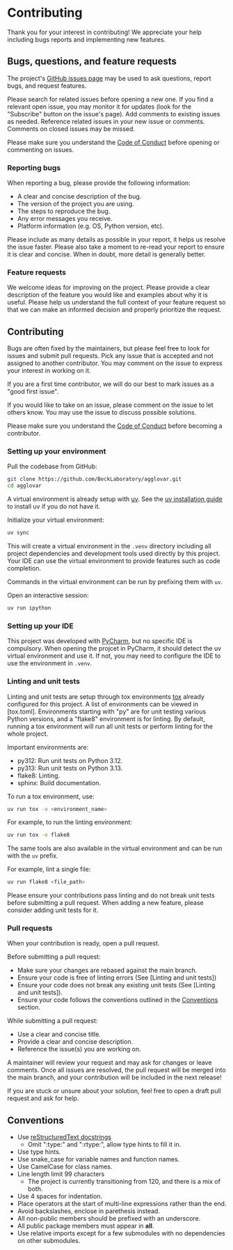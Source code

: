# Contributing

Thank you for your interest in contributing! We appreciate your help including bugs reports and implementing new
features.

## Bugs, questions, and feature requests

The project's [GitHub issues page](https://github.com/BeckLaboratory/agglovar/issues) may be used to ask questions,
report bugs, and request features.

Please search for related issues before opening a new one. If you find a relevant open issue, you may monitor it for
updates (look for the "Subscribe" button on the issue's page). Add comments to existing issues as needed. Reference
related issues in your new issue or comments. Comments on closed issues may be missed.

Please make sure you understand the [Code of Conduct](CODE_OF_CONDUCT.md) before opening or commenting on issues.

### Reporting bugs

When reporting a bug, please provide the following information:
* A clear and concise description of the bug.
* The version of the project you are using.
* The steps to reproduce the bug.
* Any error messages you receive.
* Platform information (e.g. OS, Python version, etc).

Please include as many details as possible in your report, it helps us resolve the issue faster. Please also take a
moment to re-read your report to ensure it is clear and concise. When in doubt, more detail is generally better.

### Feature requests

We welcome ideas for improving on the project. Please provide a clear description of the feature you would like and
examples about why it is useful. Please help us understand the full context of your feature request so that we can
make an informed decision and properly prioritize the request.

## Contributing

Bugs are often fixed by the maintainers, but please feel free to look for issues and submit pull requests. Pick any
issue that is accepted and not assigned to another contributor. You may comment on the issue to express your interest
in working on it.

If you are a first time contributor, we will do our best to mark issues as a "good first issue".

If you would like to take on an issue, please comment on the issue to let others know. You may use the issue to discuss
possible solutions.

Please make sure you understand the [Code of Conduct](CODE_OF_CONDUCT.md) before becoming a contributor.

### Setting up your environment

Pull the codebase from GitHub:
```bash
git clone https://github.com/BeckLaboratory/agglovar.git
cd agglovar
```

A virtual environment is already setup with [uv](https://docs.astral.sh/uv/). See the
[uv installation guide](https://docs.astral.sh/uv/getting-started/installation/) to install uv if you do not have it.

Initialize your virtual environment:
```bash
uv sync
```

This will create a virtual environment in the `.venv` directory including all project dependencies and development tools
used directly by this project. Your IDE can use the virtual environment to provide features such as code completion.

Commands in the virtual environment can be run by prefixing them with `uv`.

Open an interactive session:
```bash
uv run ipython
```

### Setting up your IDE

This project was developed with [PyCharm](https://www.jetbrains.com/pycharm/), but no specific IDE is compulsory. When
opening the projcet in PyCharm, it should detect the uv virtual environment and use it. If not, you may need to
configure the IDE to use the environment in `.venv`.

### Linting and unit tests

Linting and unit tests are setup through tox environments [tox](https://tox.wiki/) already configured for this project.
A list of environments can be viewed in [tox.toml]. Environments starting with "py" are for unit testing various
Python versions, and a "flake8" environment is for linting. By default, running a tox environment will run all unit
tests or perform linting for the whole project.

Important environments are:
* py312: Run unit tests on Python 3.12.
* py313: Run unit tests on Python 3.13.
* flake8: Linting.
* sphinx: Build documentation.


To run a tox environment, use:
```bash
uv run tox -e <environment_name>
```

For example, to run the linting environment:
```bash
uv run tox -e flake8
```

The same tools are also available in the virtual environment and can be run with the `uv` prefix.

For example, lint a single file:
```bash
uv run flake8 <file_path>
```

Please ensure your contributions pass linting and do not break unit tests before submitting a pull request. When adding
a new feature, please consider adding unit tests for it.


### Pull requests

When your contribution is ready, open a pull request.

Before submitting a pull request:
* Make sure your changes are rebased against the main branch.
* Ensure your code is free of linting errors (See [Linting and unit tests])
* Ensure your code does not break any existing unit tests (See [Linting and unit tests]).
* Ensure your code follows the conventions outlined in the [Conventions](#conventions) section.

While submitting a pull request:
* Use a clear and concise title.
* Provide a clear and concise description.
* Reference the issue(s) you are working on.

A maintainer will review your request and may ask for changes or leave comments. Once all issues are resolved, the
pull request will be merged into the main branch, and your contribution will be included in the next release!

If you are stuck or unsure about your solution, feel free to open a draft pull request and ask for help.

## Conventions

* Use [reStructuredText docstrings](https://sphinx-rtd-tutorial.readthedocs.io/en/latest/docstrings.html)
  * Omit ":type:" and ":rtype:", allow type hints to fill it in.
* Use type hints.
* Use snake_case for variable names and function names.
* Use CamelCase for class names.
* Line length limit 99 characters
  * The project is currently transitioning from 120, and there is a mix of both.
* Use 4 spaces for indentation.
* Place operators at the start of multi-line expressions rather than the end.
* Avoid backslashes, enclose in parethesis instead.
* All non-public members should be prefixed with an underscore.
* All public package members must appear in __all__.
* Use relative imports except for a few submodules with no dependencies on other submodules.
